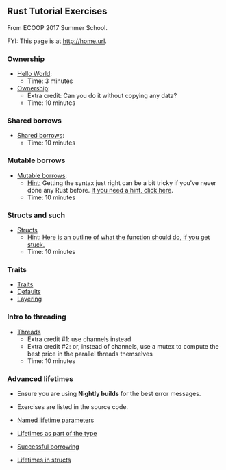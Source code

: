 ## Rust Tutorial Exercises

From ECOOP 2017 Summer School.

FYI: This page is at <http://home.url>.

### Ownership

- [Hello World](src/hello_world.rs):
    - Time: 3 minutes
- [Ownership](src/ownership.rs):
    - Extra credit: Can you do it without copying any data?
    - Time: 10 minutes

### Shared borrows

- [Shared borrows](src/shared-borrow.rs):
    - Time: 10 minutes

### Mutable borrows

- [Mutable borrows](src/mutable-borrow.rs):
    - [Hint:](hint-mutable-borrow-1.html) Getting the syntax just right can
      be a bit tricky if you've never done any Rust
      before. [If you need a hint, click here](hint-mutable-borrow-1.html).
    - Time: 10 minutes

### Structs and such

- [Structs](src/structs.rs)
    - [Hint: Here is an outline of what
      the function should do, if you get stuck.](hint-struct-1.html)
    - Time: 10 minutes

### Traits

- [Traits](src/traits.rs)
- [Defaults](src/defaults.rs)
- [Layering](src/layering.rs)

### Intro to threading

- [Threads](src/threads.rs)
    - Extra credit #1: use channels instead
    - Extra credit #2: or, instead of channels, use a mutex to compute the best price in
      the parallel threads themselves
    - Time: 10 minutes

### Advanced lifetimes

- Ensure you are using **Nightly builds** for the best error messages.
- Exercises are listed in the source code.

- [Named lifetime parameters](src/named_lifetime_parameters.rs)
- [Lifetimes as part of the type](src/lifetimes_as_part_of_type.rs)
- [Successful borrowing](src/successful_borrowing.rs)
- [Lifetimes in structs](src/entry.rs)

